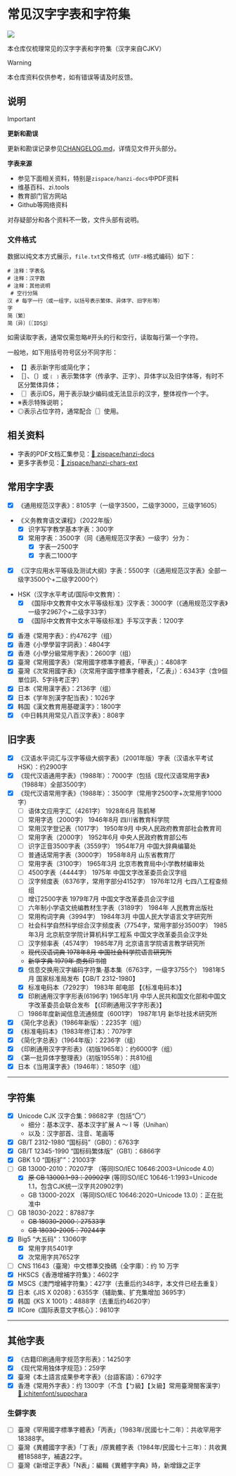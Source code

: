 # 常见汉字字表和字符集

![](https://img.shields.io/badge/汉字_hanzi-005AF0?style=for-the-badge)

本仓库仅梳理常见的汉字字表和字符集（汉字来自CJKV）

> [!WARNING]
>
> 本仓库资料仅供参考，如有错误等请及时反馈。

## 说明


> [!IMPORTANT]
>
> **更新和勘误**
>
> 更新和勘误记录参见[CHANGELOG.md](./CHANGELOG.md)，详情见文件开头部分。
>
> **字表来源**
>
> - 参见下面相关资料，特别是`zispace/hanzi-docs`中PDF资料
> - 维基百科、zi.tools
> - 教育部门官方网站
> - Github等网络资料
>
> 对存疑部分和各个资料不一致，文件头部有说明。

### 文件格式

数据以纯文本方式展示，`file.txt`文件格式（`UTF-8`格式编码）如下：

```plaintext
# 注释：字表名
# 注释：汉字数
# 注释：其他说明
 # 空行分隔
汉 # 每字一行（或一组字，以括号表示繁体、异体字、旧字形等）
字
简〔繁〕
简〔异〕〔〖IDS〗〕

```

如需读取字表，通常仅需忽略#开头的行和空行，读取每行第一个字符。

一般地，如下用括号符号区分不同字形：
- 【】表示新字形或简化字；
- ［］、〔〕或﹝﹞表示繁体字（传承字、正字）、异体字以及旧字体等，有时不区分繁体异体；
- 〖〗表示IDS，用于表示缺少编码或无法显示的汉字，整体视作一个字。
- ※表示特殊说明；
- ◎表示占位字符，通常配合〖〗使用。

## 相关资料

- 字表的PDF文档汇集参见：[:link: zispace/hanzi-docs](https://github.com/zispace/hanzi-docs)
- 更多字表参见：[:link: zispace/hanzi-chars-ext](https://github.com/zispace/hanzi-chars-ext)

## 常用字字表

- [x] 《通用规范汉字表》：8105字（一级字3500，二级字3000，三级字1605）
- 《义务教育语文课程》（2022年版）
  - [x] 识字写字教学基本字表：300字
  - [x] 常用字表：3500字（同《通用规范汉字表》一级字）分为：
    - [x] 字表一2500字
    - [x] 字表二1000字
- [x] 《汉字应用水平等级及测试大纲》字表：5500字（《通用规范汉字表》全部一级字3500个+二级字2000个）
- HSK（汉字水平考试/国际中文教育）：
  - [x] 《国际中文教育中文水平等级标准》汉字表：3000字（《通用规范汉字表》一级字2967个+二级字33字）
  - [x] 《国际中文教育中文水平等级标准》手写汉字表：1200字
- [x] 香港《常用字表》：约4762字（组）
- [x] 香港《小學學習字詞表》：4804字
- [x] 香港《小學分級常用字表》：2600字（组）
- [x] 臺灣《常用國字表》（常用國字標準字體表，「甲表」）：4808字
- [x] 臺灣《次常用國字表》（次常用字國字標準字體表，「乙表」）：6343字（含9個單位詞、5字待考正字）
- [x] 日本《常用漢字表》：2136字（组）
- [x] 日本《学年別漢字配当表》：1026字
- [x] 韩国《漢文教育用基礎漢字》：1800字
- [x] 《中日韩共用常见八百汉字表》：808字

## 旧字表

- [x] 《汉语水平词汇与汉字等级大纲字表》（2001年版）字表（汉语水平考试HSK）：约2900字
- [x] 《现代汉语通用字表》（1988年）：7000字（包括《现代汉语常用字表》（1988年）全部3500字）
- [x] 《现代汉语常用字表》（1988年）：3500字（常用字2500字+次常用字1000字）
  - [ ] 语体文应用字汇（4261字） 1928年6月 陈鹤琴
  - [ ] 常用字选（2000字） 1946年8月 四川省教育科学院
  - [ ] 常用汉字登记表（1017字） 1950年9月 中央人民政府教育部社会教育司
  - [ ] 常用字表（2000字） 1952年6月 中央人民政府教育部公布
  - [ ] 识字正音3500字表（3559字） 1954年7月 中国大辞典编纂处
  - [ ] 普通话常用字表（3000字） 1958年8月 山东省教育厅
  - [ ] 常用字表（3100字） 1965年3月 北京市教育局中小学教材编审处
  - [ ] 4500字表（4444字） 1975年 中国文字改革委员会汉字组
  - [ ] 汉字频度表（6376字，常用字部分4152字） 1976年12月 七四八工程查频组
  - [ ] 增订2500字表 1979年7月 中国文字改革委员会汉字组
  - [ ] 六年制小学语文统编教材生字表（3189字） 1984年 人民教育出版社
  - [ ] 常用构词字典（3994字） 1984年3月 中国人民大学语言文字研究所
  - [ ] 社会科学自然科学综合汉字频度表（7754字，常用字部分3500字） 1985年3月 北京航空学院计算机科学工程系 中国文字改革委员会汉字处
  - [ ] 汉字频率表（4574字） 1985年7月 北京语言学院语言教学研究所
  - ~~现代汉语词典 1978年8月 中国社会科学院语言研究所~~
  - ~~新华字典 1979年 商务印书馆~~
  - [x] 信息交换用汉字编码字符集·基本集（6763字，一级字3755个） 1981年5月 国家标准局发布【GB/T 2312-1980】
  - [x] 标准电码本（7292字） 1983年 邮电部 【《标准电码本》】
  - [x] 印刷通用汉字字形表(6196字) 1965年1月 中华人民共和国文化部和中国文字改革委员会联合发布 【《印刷通用汉字字形表》】
  - [ ] 1986年度新闻信息流通频度（6001字） 1987年1月 新华社技术研究所
- [x] 《简化字总表》（1986年新版）：2235字（组）
- [x] 《标准电码本》（1983年修订本）：7079字
- [x] 《简化字总表》（1964年版）：2236字（组）
- [x] 《印刷通用汉字字形表》（初版1965年）：约6000字（组）
- [x] 《第一批异体字整理表》（初版1955年）：共810组
- [x] 日本《当用漢字表》（1946年）：1850字（组）

---

## 字符集

- [x] Unicode CJK 汉字合集：98682字（包括“〇”）
  - 细分：基本汉字、基本汉字扩展 A ～ I 等（Unihan）
  - 以及：汉字部首、注音、笔画等
- [x] GB/T 2312-1980 “国标码”（GB0）：6763字
- [x] GB/T 12345-1990 “国标码繁体版”（GB1）：6866字
- [x] GBK 1.0 “国标扩”：21003字
- [ ] GB 13000-2010：70207字 （等同ISO/IEC 10646:2003=Unicode 4.0）
  - [x] ~~原 GB 13000.1-93：20902字~~ (等同ISO/IEC 10646-1:1993=Unicode 1.1，包含CJK统一汉字共20902字)
  - GB 13000-202X （等同ISO/IEC 10646:2020=Unicode 13.0）：正在批准中
- [ ] GB 18030-2022：87887字
  - ~~GB 18030-2000：27533字~~
  - ~~GB 18030-2005：70244字~~
- [x] Big5 “大五码”：13060字
  - [x] 常用字共5401字
  - [x] 次常用字共7652字
- [ ] CNS 11643（臺灣）中文標準交換碼（全字庫）：约 10 万字
- [x] HKSCS《香港增補字符集》：4602字
- [x] MSCS《澳門增補字符集》：427字（去重后约348字，本文件已经去重复）
- [x] 日本《JIS X 0208》：6355字（辅助集、扩充集增加 3695字）
- [x] 韩国《KS X 1001》：4888字（去重后约4620字）
- [x] IICore《国际表意文字核心》：9810字

---

## 其他字表

- [x] 《古籍印刷通用字规范字形表》：14250字
- [x] 《现代常用独体字规范》：259字
- [x] 臺灣《本土語言成果參考字表》（台語客語）：6792字
- [x] 香港《常用外字表》：约 1300字（不含【ㄅ級】【ㄆ級】常用臺灣閩客漢字） [:link: ichitenfont/suppchara](https://github.com/ichitenfont/suppchara)

### 生僻字表

<!-- https://dict.variants.moe.edu.tw/page.jsp?ID=68 -->

- [ ] 臺灣《罕用國字標準字體表》「丙表」（1983年/民國七十二年）：共收罕用字18388字。
- [ ] 臺灣《異體國字字表》「丁表」/原異體字表（1984年/民國七十三年）：共收異體18588字，補遺22字。
- [ ] 臺灣《新增正字表》「N表」：編輯《異體字字典》時，新增錄之正字
